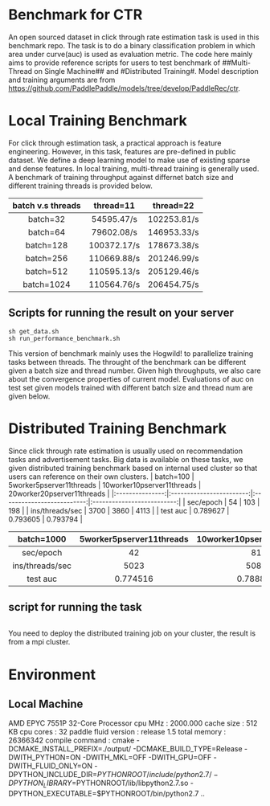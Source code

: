 # Benchmark for CTR
An open sourced dataset in click through rate estimation task is used in this benchmark repo.
The task is to do a binary classification problem in which area under curve(auc) is used as evaluation metric. The code here mainly aims to provide reference scripts for users to test benchmark of ##Multi-Thread on Single Machine## and #Distributed Training#. Model description and training arguments are from https://github.com/PaddlePaddle/models/tree/develop/PaddleRec/ctr.

# Local Training Benchmark
For click through estimation task, a practical approach is feature engineering. However, in this task, features are pre-defined in public dataset. We define a deep learning model to make use of existing sparse and dense features. In local training, multi-thread training is generally used. A benchmark of training throughput against differnet batch size and different training threads is provided below.

| batch v.s threads |  thread=11  |  thread=22  |
|:-----------------:|:-----------:|:-----------:|
|      batch=32     |  54595.47/s | 102253.81/s |
|      batch=64     |  79602.08/s | 146953.33/s |
|     batch=128     | 100372.17/s | 178673.38/s |
|     batch=256     | 110669.88/s | 201246.99/s |
|     batch=512     | 110595.13/s | 205129.46/s |
|     batch=1024    | 110564.76/s | 206454.75/s |
## Scripts for running the result on your server
```
sh get_data.sh
sh run_performance_benchmark.sh
```

This version of benchmark mainly uses the Hogwild! to parallelize training tasks between threads. The throught of the benchmark can be different given a batch size and thread number. Given high throughputs, we also care about the convergence properties of current model. Evaluations of auc on test set given models trained with different batch size and thread num are given below.


# Distributed Training Benchmark
Since click through rate estimation is usually used on recommendation tasks and advertisement tasks. Big data is available on these tasks, we given distributed training benchmark based on internal used cluster so that users can reference on their own clusters.
|    batch=100    | 5worker5pserver11threads | 10worker10pserver11threads | 20worker20pserver11threads |
|:---------------:|:------------------------:|:--------------------------:|:--------------------------:|
|    sec/epoch    |            54            |             103            |             198            |
| ins/threads/sec |           3700           |            3860            |            4113            |
|     test auc    |         0.789627         |          0.793605          |          0.793794          |

|    batch=1000   | 5worker5pserver11threads | 10worker10pserver11threads | 20worker20pserver11threads |
|:---------------:|:------------------------:|:--------------------------:|:--------------------------:|
|    sec/epoch    |            42            |             81             |             159            |
| ins/threads/sec |           5023           |            5080            |            5220            |
|     test auc    |         0.774516         |          0.788851          |          0.794097          |
## script for running the task
```

```
You need to deploy the distributed training job on your cluster, the result is from a mpi cluster.

# Environment
## Local Machine
AMD EPYC 7551P 32-Core Processor
cpu MHz : 2000.000
cache size : 512 KB
cpu cores : 32
paddle fluid version : release 1.5
total memory : 26366342
compile command : cmake -DCMAKE_INSTALL_PREFIX=./output/ -DCMAKE_BUILD_TYPE=Release -DWITH_PYTHON=ON -DWITH_MKL=OFF -DWITH_GPU=OFF -DWITH_FLUID_ONLY=ON -DPYTHON_INCLUDE_DIR=$PYTHONROOT/include/python2.7/ -DPYTHON_LIBRARY=$PYTHONROOT/lib/libpython2.7.so -DPYTHON_EXECUTABLE=$PYTHONROOT/bin/python2.7 ..

